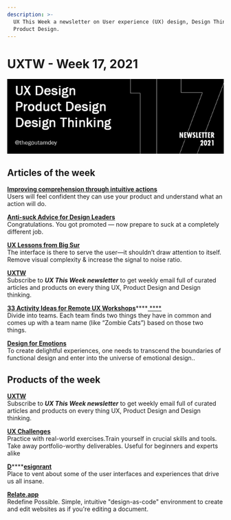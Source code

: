 ```yaml
---
description: >-
  UX This Week a newsletter on User experience (UX) design, Design Thinking and
  Product Design.
---
```


# UXTW - Week 17, 2021

![](../.gitbook/assets/newsletter-banner-2021-17.jpg)

## Articles of the week

[**Improving comprehension through intuitive actions**](https://medium.com/google-design/improving-comprehension-through-intuitive-actions-f7e6336e12e6/)\
Users will feel confident they can use your product and understand what an action will do.

[**Anti-suck Advice for Design Leaders**](https://uxplanet.org/anti-suck-advice-for-design-leaders-2dc20b5025ae/?ref=thegoutamdey)\
Congratulations. You got promoted — now prepare to suck at a completely different job.

[**UX Lessons from Big Sur**](https://uxtools.co/blog/ux-lessons-from-big-sur/?ref=thegoutamdey)\
The interface is there to serve the user—it shouldn’t draw attention to itself. Remove visual complexity & increase the signal to noise ratio.

[**UXTW**](https://gmail.us17.list-manage.com/subscribe?u=1b23fd286b43ac36e4acba123\&id=0009036f95)\
Subscribe to _**UX This Week newsletter**_  to get weekly email full of curated articles and products on every thing UX, Product Design and Design thinking.

[**33 Activity Ideas for Remote UX Workshops**](https://uxtools.co/blog/33-activity-ideas-for-remote-ux-workshops/?ref=thegoutamdey)****[ **** ](https://uxdesign.cc/the-what-and-why-of-design-debt-861be8b887fe/?ref=thegoutamdey)\
Divide into teams. Each team finds two things they have in common and comes up with a team name (like “Zombie Cats”) based on those two things.

[**Design for Emotions**](https://medium.muz.li/want-to-become-a-better-ux-designer-in-2021-design-for-emotions-3356859f1ee9/?ref=thegoutamdey)\
To create delightful experiences, one needs to transcend the boundaries of functional design and enter into the universe of emotional design..&#x20;

## Products of the week

[**UXTW**](https://gmail.us17.list-manage.com/subscribe?u=1b23fd286b43ac36e4acba123\&id=0009036f95)\
Subscribe to _**UX This Week newsletter**_  to get weekly email full of curated articles and products on every thing UX, Product Design and Design thinking.

[**UX Challenges**](https://uxtools.co/challenges/?ref=thegoutamdey)\
Practice with real-world exercises.Train yourself in crucial skills and tools. Take away portfolio-worthy deliverables. Useful for beginners and experts alike

[**D**](https://designrant.app/?ref=thegoutamdey)****[**esignrant**](https://designrant.app/?ref=thegoutamdey)\
Place to vent about some of the user interfaces and experiences that drive us all insane.

[**Relate.app**](https://relate.app/?ref=thegoutamdey)\
Redefine Possible. Simple, intuitive "design-as-code" environment to create and edit websites as if you're editing a document.

